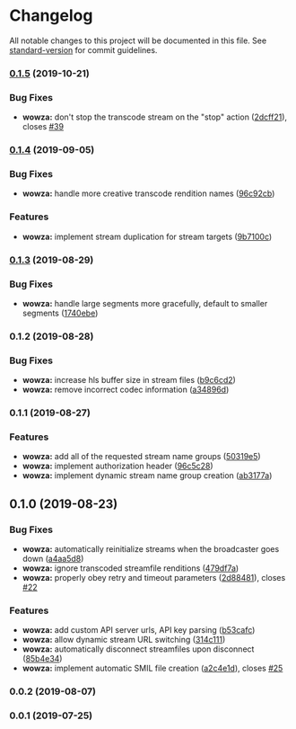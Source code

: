 # Changelog

All notable changes to this project will be documented in this file. See [standard-version](https://github.com/conventional-changelog/standard-version) for commit guidelines.

### [0.1.5](https://github.com/livepeer/livepeer-wowza/compare/0.1.4...0.1.5) (2019-10-21)


### Bug Fixes

* **wowza:** don't stop the transcode stream on the "stop" action ([2dcff21](https://github.com/livepeer/livepeer-wowza/commit/2dcff21)), closes [#39](https://github.com/livepeer/livepeer-wowza/issues/39)

### [0.1.4](https://github.com/livepeer/livepeer-wowza/compare/0.1.3...0.1.4) (2019-09-05)


### Bug Fixes

* **wowza:** handle more creative transcode rendition names ([96c92cb](https://github.com/livepeer/livepeer-wowza/commit/96c92cb))


### Features

* **wowza:** implement stream duplication for stream targets ([9b7100c](https://github.com/livepeer/livepeer-wowza/commit/9b7100c))

### [0.1.3](https://github.com/livepeer/livepeer-wowza/compare/0.1.2...0.1.3) (2019-08-29)


### Bug Fixes

* **wowza:** handle large segments more gracefully, default to smaller segments ([1740ebe](https://github.com/livepeer/livepeer-wowza/commit/1740ebe))

### 0.1.2 (2019-08-28)


### Bug Fixes

* **wowza:** increase hls buffer size in stream files ([b9c6cd2](https://github.com/livepeer/livepeer-wowza/commit/b9c6cd2))
* **wowza:** remove incorrect codec information ([a34896d](https://github.com/livepeer/livepeer-wowza/commit/a34896d))

### 0.1.1 (2019-08-27)


### Features

* **wowza:** add all of the requested stream name groups ([50319e5](https://github.com/livepeer/livepeer-wowza/commit/50319e5))
* **wowza:** implement authorization header ([96c5c28](https://github.com/livepeer/livepeer-wowza/commit/96c5c28))
* **wowza:** implement dynamic stream name group creation ([ab3177a](https://github.com/livepeer/livepeer-wowza/commit/ab3177a))

## 0.1.0 (2019-08-23)


### Bug Fixes

* **wowza:** automatically reinitialize streams when the broadcaster goes down ([a4aa5d8](https://github.com/livepeer/livepeer-wowza/commit/a4aa5d8))
* **wowza:** ignore transcoded streamfile renditions ([479df7a](https://github.com/livepeer/livepeer-wowza/commit/479df7a))
* **wowza:** properly obey retry and timeout parameters ([2d88481](https://github.com/livepeer/livepeer-wowza/commit/2d88481)), closes [#22](https://github.com/livepeer/livepeer-wowza/issues/22)


### Features

* **wowza:** add custom API server urls, API key parsing ([b53cafc](https://github.com/livepeer/livepeer-wowza/commit/b53cafc))
* **wowza:** allow dynamic stream URL switching ([314c111](https://github.com/livepeer/livepeer-wowza/commit/314c111))
* **wowza:** automatically disconnect streamfiles upon disconnect ([85b4e34](https://github.com/livepeer/livepeer-wowza/commit/85b4e34))
* **wowza:** implement automatic SMIL file creation ([a2c4e1d](https://github.com/livepeer/livepeer-wowza/commit/a2c4e1d)), closes [#25](https://github.com/livepeer/livepeer-wowza/issues/25)

### 0.0.2 (2019-08-07)

### 0.0.1 (2019-07-25)
